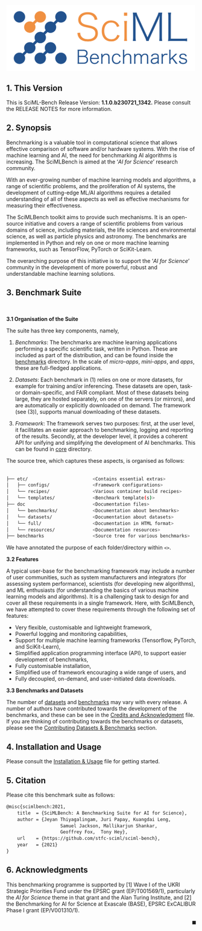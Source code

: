 <img src="../resources/logo.png" alt="logo" width="500"/>

## 1. This Version

This is SciML-Bench Release Version: **1.1.0.b230721_1342.**
Please consult the RELEASE NOTES for more information. 
<br>

## 2. Synopsis

Benchmarking is a valuable tool in computational science that allows effective comparison of software and/or hardware systems.  With the rise of machine learning and AI, the need for benchmarking AI algorithms is  increasing. The SciMLBench is aimed at the ‘*AI for Science*’ research community.  

With an ever-growing number of machine learning models and algorithms, a range of scientific problems, and the proliferation of AI systems, the development of cutting-edge ML/AI algorithms requires a detailed understanding of all of these aspects as well as effective mechanisms for measuring their effectiveness.

The SciMLBench toolkit aims to provide such mechanisms. It is an open-source initiative and covers a range of scientific problems from various domains of science, including materials, the life sciences and environmental science, as well as particle physics and astronomy. The benchmarks are implemented in Python and rely on one or more machine learning frameworks, such as TensorFlow, PyTorch or SciKit-Learn.

The overarching purpose of this initiative is to support the ‘*AI for Science*’ community in the development of more powerful, robust and understandable machine learning solutions.


## 3. Benchmark Suite 
<br>

**3.1 Organisation of the Suite**

The suite has three key components, namely, 

1. *Benchmarks*: The benchmarks are machine learning applications performing a specific scientific task, written in Python. These are included as part of the distribution, and can be found inside the [benchmarks](../benchmarks) directory. In the scale of *micro-apps*, *mini-apps*, and *apps*, these are full-fledged applications. 

2. *Datasets*: Each benchmark in (1) relies on one or more datasets, for example for training and/or inferencing. These datasets are open, task- or domain-specific, and FAIR compliant. Most of these datasets being large, they are hosted separately,  on one of the servers (or mirrors), and are automatically or explicitly downloaded on demand. The framework (see (3)), supports manual downloading of these datasets. 

3. *Framework*:  The framework serves two purposes: first, at the user level, it facilitates an easier approach to benchmarking, logging and reporting of the results. Secondly, at the developer level, it provides a coherent API for unifying and simplifying the development of AI benchmarks. This can be found in [core](../core) directory. 

The source tree, which captures these aspects,  is organised as follows:

```bash

├── etc/                        <Contains essential extras>
│   ├── configs/                <Framework configurations>
│   └── recipes/                <Various container build recipes>
│   └── templates/              <Benchmark template(s)>
├── doc                         <Documentation files>
│   └── benchmarks/             <Documentation about benchmarks>
│   └── datasets/               <Documentation about datasets>
│   └── full/                   <Documentation in HTML format>
│   └── resources/              <Documentation resources>
├── benchmarks                  <Source tree for various benchmarks> 

```

We have annotated the purpose of each folder/directory within `<>`.  

**3.2 Features** 

A typical user-base for the benchmarking framework may include a number of user communities, such as system manufacturers and integrators (for assessing system performance), scientists (for developing new algorithms), and ML enthusiasts (for understanding the basics of various machine learning models and algorithms). It is a challenging task to design for and cover all these requirements in a single framework. Here, with SciMLBench, we have attempted to cover these requirements through the following set of features:

* Very flexible, customisable and lightweight framework,
* Powerful logging and monitoring capabilities, 
* Support for multiple machine learning frameworks (Tensorflow, PyTorch, and SciKit-Learn), 
* Simplified application programming interface (API), to support easier development of benchmarks, 
* Fully customisable installation, 
* Simplified use of framework encouraging a wide range of users, and
* Fully decoupled,  on-demand, and user-initiated data downloads. 



**3.3 Benchmarks and Datasets**

The number of [datasets](../datasets/summary.md) and [benchmarks](../benchmarks/summary.md) may vary with every release. A number of authors have contributed towards the development of the benchmarks,  and these can be see in the [Credits and Acknowledgment](../credits.md) file. If you are thinking of contributing towards the benchmarks or datasets, please see the [Contributing Datasets & Benchmarks](contributing.md) section.


## 4. Installation and Usage

Please consult the [Installation & Usage](usage.md) file for getting started. 



## 5. Citation 

Please cite this benchmark suite as follows:

```tex
@misc{scimlbench:2021,
    title  = {SciMLBench: A Benchmarking Suite for AI for Science},
    author = {Jeyan Thiyagalingam, Juri Papay, Kuangdai Leng, 
                    Samuel Jackson, Mallikarjun Shankar, 
                    Geoffrey Fox,  Tony Hey},
    url    = {https://github.com/stfc-sciml/sciml-bench},
    year   = {2021}
}
```


## 6. Acknowledgments

This benchmarking programme is supported by [1] Wave I of the UKRI Strategic Priorities Fund under the EPSRC grant (EP/T001569/1), particularly the *AI for Science* theme in that grant and the Alan Turing Institute, and [2] the Benchmarking for AI for Science at Exascale (BASE), EPSRC ExCALIBUR Phase I grant (EP/V001310/1). 

<div style="text-align: right">◼︎</div>

